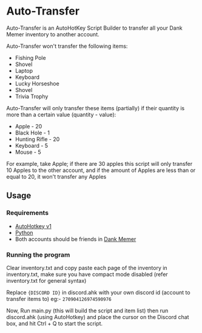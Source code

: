 # Auto-Transfer
Auto-Transfer is an AutoHotKey Script Builder to transfer all your Dank Memer inventory to another account.

Auto-Transfer won't transfer the following items:
* Fishing Pole
* Shovel
* Laptop
* Keyboard
* Lucky Horseshoe
* Shovel
* Trivia Trophy

Auto-Transfer will only transfer these items (partially) if their quantity is more than a certain value (quantity - value):
* Apple - 20
* Black Hole - 1
* Hunting Rifle - 20
* Keyboard - 5
* Mouse - 5

For example, take Apple; if there are 30 apples this script will only transfer 10 Apples to the other account, and if the amount of Apples are less than or equal to 20, it won't transfer any Apples

## Usage

### Requirements

- [AutoHotkey v1](https://www.autohotkey.com/download/ahk-install.exe)
- [Python](https://www.python.org/)
- Both accounts should be friends in [Dank Memer](https://dankmemer.lol/) 

### Running the program

Clear inventory.txt and copy paste each page of the inventory in inventory.txt, make sure you have compact mode disabled (refer inventory.txt for general syntax)

Replace `{DISCORD ID}` in discord.ahk with your own discord id (account to transfer items to) eg:- `270904126974590976`

Now, Run main.py (this will build the script and item list) then run discord.ahk (using AutoHotkey) and place the cursor on the Discord chat box, and hit Ctrl + Q to start the script.
